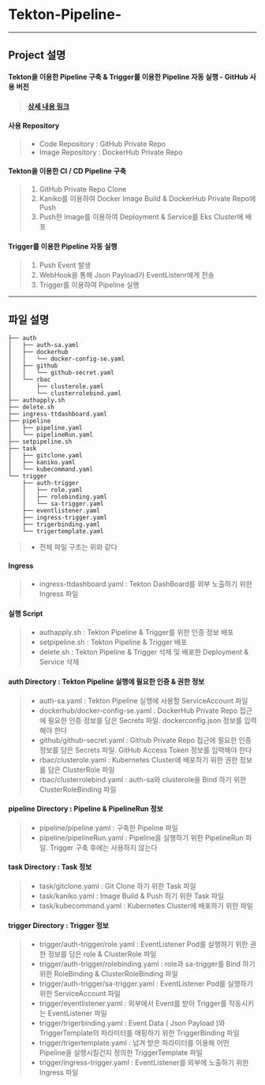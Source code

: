# Tekton-Pipeline-

---

## Project 설명

#### Tekton을 이용한 Pipeline 구축 &amp; Trigger를 이용한 Pipeline 자동 실행 - GitHub 사용 버전
> #### [ 상세 내용 링크 ](https://velog.io/@lijahong/series/0%EB%B6%80%ED%84%B0-%EC%8B%9C%EC%9E%91%ED%95%98%EB%8A%94-TEKTON-%EA%B3%B5%EB%B6%80)

#### 사용 Repository
> - Code Repository : GitHub Private Repo
> - Image Repository : DockerHub Private Repo

#### Tekton을 이용한 CI / CD Pipeline 구축
> 1. GitHub Private Repo Clone
> 2. Kaniko를 이용하여 Docker Image Build & DockerHub Private Repo에 Push
> 3. Push한 Image를 이용하여 Deployment & Service를 Eks Cluster에 배포

#### Trigger를 이용한 Pipeline 자동 실행
> 1. Push Event 발생
> 2. WebHook을 통해 Json Payload가 EventListenr에게 전송
> 3. Trigger를 이용하여 Pipeline 실행

---

## 파일 설명

```shell
├── auth
│   ├── auth-sa.yaml
│   ├── dockerhub
│   │   └── docker-config-se.yaml
│   ├── github
│   │   └── github-secret.yaml
│   └── rbac
│       ├── clusterole.yaml
│       └── clusterrolebind.yaml
├── authapply.sh
├── delete.sh
├── ingress-ttdashboard.yaml
├── pipeline
│   ├── pipeline.yaml
│   └── pipelineRun.yaml
├── setpipeline.sh
├── task
│   ├── gitclone.yaml
│   ├── kaniko.yaml
│   └── kubecommand.yaml
└── trigger
    ├── auth-trigger
    │   ├── role.yaml
    │   ├── rolebinding.yaml
    │   └── sa-trigger.yaml
    ├── eventlistener.yaml
    ├── ingress-trigger.yaml
    ├── trigerbinding.yaml
    └── trigertemplate.yaml
```
> - 전체 파일 구조는 위와 같다

#### Ingress
> - ingress-ttdashboard.yaml : Tekton DashBoard를 외부 노출하기 위한 Ingress 파일

#### 실행 Script
> - authapply.sh : Tekton Pipeline & Trigger를 위한 인증 정보 배포
> - setpipeline.sh : Tekton Pipeline & Trigger 배포
> - delete.sh : Tekton Pipeline & Trigger 삭제 및 배포한 Deployment & Service 삭제 

#### auth Directory : Tekton Pipeline 실행에 필요한 인증 & 권한 정보
> - auth-sa.yaml : Tekton Pipeline 실행에 사용할 ServiceAccount 파일
> - dockerhub/docker-config-se.yaml : DockerHub Private Repo 접근에 필요한 인증 정보를 담은 Secrets 파일. dockerconfig.json 정보를 입력해야 한다
> - github/github-secret.yaml : Github Private Repo 접근에 필요한 인증 정보를 담은 Secrets 파일. GitHub Access Token 정보를 입력해야 한다
> - rbac/clusterole.yaml : Kubernetes Cluster에 배포하기 위한 권한 정보를 담은 ClusterRole 파일
> - rbac/clusterrolebind.yaml : auth-sa와 clusterole을 Bind 하기 위한 ClusterRoleBinding 파일

#### pipeline Directory : Pipeline & PipelineRun 정보
> - pipeline/pipeline.yaml : 구축한 Pipeline 파일
> - pipeline/pipelineRun.yaml : Pipeline을 실행하기 위한 PipelineRun 파일. Trigger 구축 후에는 사용하지 않는다

#### task Directory : Task 정보
> - task/gitclone.yaml : Git Clone 하기 위한 Task 파일
> - task/kaniko.yaml : Image Build & Push 하기 위한 Task 파일
> - task/kubecommand.yaml : Kubernetes Cluster에 배포하기 위한 파일

#### trigger Directory : Trigger 정보
> - trigger/auth-trigger/role.yaml : EventListener Pod를 실행하기 위한 권한 정보를 담은 role & ClusterRole 파일
> - trigger/auth-trigger/rolebinding.yaml : role과 sa-trigger를 Bind 하기 위한 RoleBinding & ClusterRoleBinding 파일
> - trigger/auth-trigger/sa-trigger.yaml : EventListener Pod를 실행하기 위한 ServiceAccount 파일
> - trigger/eventlistener.yaml : 외부에서 Event를 받아 Trigger를 작동시키는 EventListener 파일
> - trigger/trigerbinding.yaml : Event Data ( Json Payload )와 TriggerTemplate의 파라미터를 매핑하기 위한 TriggerBinding 파일
> - trigger/trigertemplate.yaml : 넘겨 받은 파라미터를 이용해 어떤 Pipeline을 실행시킬건지 정의한 TriggerTemplate 파일
> - trigger/ingress-trigger.yaml : EventListener를 외부에 노출하기 위한 Ingress 파일
